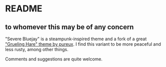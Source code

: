 # README

## to whomever this may be of any concern

"Severe Bluejay" is a steampunk-inspired theme and a fork of a great ["Grueling Hare" theme by pureux](https://marketplace.visualstudio.com/items?itemName=pureux.grueling-hare). I find this variant to be more peaceful and less rusty, among other things.

Comments and suggestions are quite welcome.
